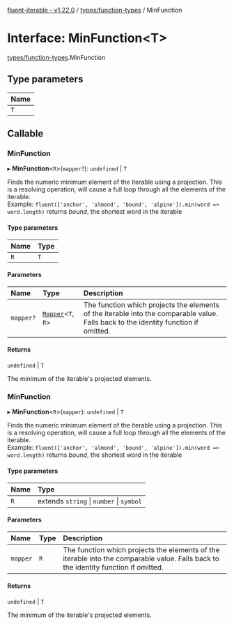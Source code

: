 [fluent-iterable - v1.22.0](../README.md) / [types/function-types](../modules/types_function_types.md) / MinFunction

# Interface: MinFunction<T\>

[types/function-types](../modules/types_function_types.md).MinFunction

## Type parameters

| Name |
| :------ |
| `T` |

## Callable

### MinFunction

▸ **MinFunction**<`R`\>(`mapper?`): `undefined` \| `T`

Finds the numeric minimum element of the iterable using a projection. This is a resolving operation, will cause a full loop through all the elements of the iterable.<br>
  Example: `fluent(['anchor', 'almond', 'bound', 'alpine']).min(word => word.length)` returns *bound*, the shortest word in the iterable

#### Type parameters

| Name | Type |
| :------ | :------ |
| `R` | `T` |

#### Parameters

| Name | Type | Description |
| :------ | :------ | :------ |
| `mapper?` | [`Mapper`](index.Mapper.md)<`T`, `R`\> | The function which projects the elements of the iterable into the comparable value. Falls back to the identity function if omitted. |

#### Returns

`undefined` \| `T`

The minimum of the iterable's projected elements.

### MinFunction

▸ **MinFunction**<`R`\>(`mapper`): `undefined` \| `T`

Finds the numeric minimum element of the iterable using a projection. This is a resolving operation, will cause a full loop through all the elements of the iterable.<br>
  Example: `fluent(['anchor', 'almond', 'bound', 'alpine']).min(word => word.length)` returns *bound*, the shortest word in the iterable

#### Type parameters

| Name | Type |
| :------ | :------ |
| `R` | extends `string` \| `number` \| `symbol` |

#### Parameters

| Name | Type | Description |
| :------ | :------ | :------ |
| `mapper` | `R` | The function which projects the elements of the iterable into the comparable value. Falls back to the identity function if omitted. |

#### Returns

`undefined` \| `T`

The minimum of the iterable's projected elements.
